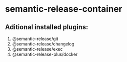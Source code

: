 # semantic-release-container

## Aditional installed plugins:
1. @semantic-release/git
1. @semantic-release/changelog
1. @semantic-release/exec
1. @semantic-release-plus/docker
